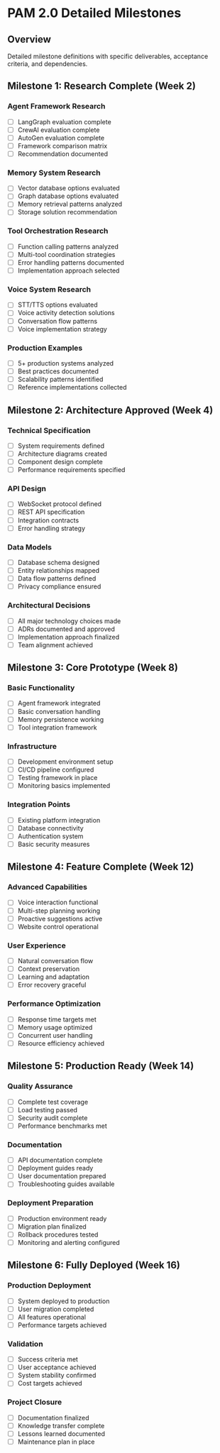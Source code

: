 # PAM 2.0 Detailed Milestones

## Overview
Detailed milestone definitions with specific deliverables, acceptance criteria, and dependencies.

## Milestone 1: Research Complete (Week 2)

### Agent Framework Research
- [ ] LangGraph evaluation complete
- [ ] CrewAI evaluation complete
- [ ] AutoGen evaluation complete
- [ ] Framework comparison matrix
- [ ] Recommendation documented

### Memory System Research
- [ ] Vector database options evaluated
- [ ] Graph database options evaluated
- [ ] Memory retrieval patterns analyzed
- [ ] Storage solution recommendation

### Tool Orchestration Research
- [ ] Function calling patterns analyzed
- [ ] Multi-tool coordination strategies
- [ ] Error handling patterns documented
- [ ] Implementation approach selected

### Voice System Research
- [ ] STT/TTS options evaluated
- [ ] Voice activity detection solutions
- [ ] Conversation flow patterns
- [ ] Voice implementation strategy

### Production Examples
- [ ] 5+ production systems analyzed
- [ ] Best practices documented
- [ ] Scalability patterns identified
- [ ] Reference implementations collected

## Milestone 2: Architecture Approved (Week 4)

### Technical Specification
- [ ] System requirements defined
- [ ] Architecture diagrams created
- [ ] Component design complete
- [ ] Performance requirements specified

### API Design
- [ ] WebSocket protocol defined
- [ ] REST API specification
- [ ] Integration contracts
- [ ] Error handling strategy

### Data Models
- [ ] Database schema designed
- [ ] Entity relationships mapped
- [ ] Data flow patterns defined
- [ ] Privacy compliance ensured

### Architectural Decisions
- [ ] All major technology choices made
- [ ] ADRs documented and approved
- [ ] Implementation approach finalized
- [ ] Team alignment achieved

## Milestone 3: Core Prototype (Week 8)

### Basic Functionality
- [ ] Agent framework integrated
- [ ] Basic conversation handling
- [ ] Memory persistence working
- [ ] Tool integration framework

### Infrastructure
- [ ] Development environment setup
- [ ] CI/CD pipeline configured
- [ ] Testing framework in place
- [ ] Monitoring basics implemented

### Integration Points
- [ ] Existing platform integration
- [ ] Database connectivity
- [ ] Authentication system
- [ ] Basic security measures

## Milestone 4: Feature Complete (Week 12)

### Advanced Capabilities
- [ ] Voice interaction functional
- [ ] Multi-step planning working
- [ ] Proactive suggestions active
- [ ] Website control operational

### User Experience
- [ ] Natural conversation flow
- [ ] Context preservation
- [ ] Learning and adaptation
- [ ] Error recovery graceful

### Performance Optimization
- [ ] Response time targets met
- [ ] Memory usage optimized
- [ ] Concurrent user handling
- [ ] Resource efficiency achieved

## Milestone 5: Production Ready (Week 14)

### Quality Assurance
- [ ] Complete test coverage
- [ ] Load testing passed
- [ ] Security audit complete
- [ ] Performance benchmarks met

### Documentation
- [ ] API documentation complete
- [ ] Deployment guides ready
- [ ] User documentation prepared
- [ ] Troubleshooting guides available

### Deployment Preparation
- [ ] Production environment ready
- [ ] Migration plan finalized
- [ ] Rollback procedures tested
- [ ] Monitoring and alerting configured

## Milestone 6: Fully Deployed (Week 16)

### Production Deployment
- [ ] System deployed to production
- [ ] User migration completed
- [ ] All features operational
- [ ] Performance targets achieved

### Validation
- [ ] Success criteria met
- [ ] User acceptance achieved
- [ ] System stability confirmed
- [ ] Cost targets achieved

### Project Closure
- [ ] Documentation finalized
- [ ] Knowledge transfer complete
- [ ] Lessons learned documented
- [ ] Maintenance plan in place